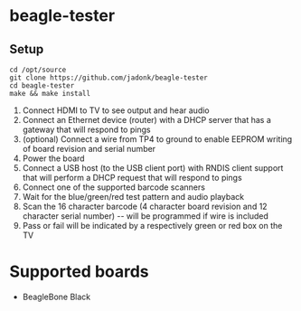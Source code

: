 # beagle-tester

## Setup

    cd /opt/source
    git clone https://github.com/jadonk/beagle-tester
    cd beagle-tester
    make && make install

1. Connect HDMI to TV to see output and hear audio
2. Connect an Ethernet device (router) with a DHCP server that has a gateway that will respond to pings
3. (optional) Connect a wire from TP4 to ground to enable EEPROM writing of board revision and serial number
4. Power the board
5. Connect a USB host (to the USB client port) with RNDIS client support that will perform a DHCP request that will respond to pings
6. Connect one of the supported barcode scanners
7. Wait for the blue/green/red test pattern and audio playback
8. Scan the 16 character barcode (4 character board revision and 12 character serial number) -- will be programmed if wire is included
9. Pass or fail will be indicated by a respectively green or red box on the TV

# Supported boards

* BeagleBone Black
